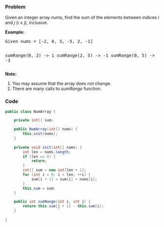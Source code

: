 ### Problem
<p>Given an integer array <i>nums</i>, find the sum of the elements between indices <i>i</i> and <i>j</i> (<i>i</i> &le; <i>j</i>), inclusive.</p>

<p><b>Example:</b><br>
<pre>
Given nums = [-2, 0, 3, -5, 2, -1]

sumRange(0, 2) -> 1
sumRange(2, 5) -> -1
sumRange(0, 5) -> -3
</pre>
</p>

<p><b>Note:</b><br>
<ol>
<li>You may assume that the array does not change.</li>
<li>There are many calls to <i>sumRange</i> function.</li>
</ol>
</p>

### Code
```java
public class NumArray {

    private int[] sum;

    public NumArray(int[] nums) {
        this.init(nums);
    }
    
    private void init(int[] nums) {
        int len = nums.length;
        if (len == 0) {
            return;
        }
        int[] sum = new int[len + 1];
        for (int i = 0; i < len; ++i) {
            sum[i + 1] = sum[i] + nums[i];
        }
        this.sum = sum;
    }

    public int sumRange(int i, int j) {
        return this.sum[j + 1] - this.sum[i];
    }
    
}

```
